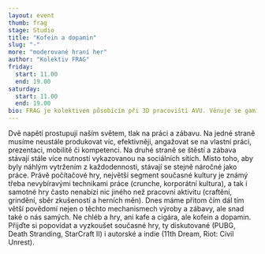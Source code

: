 ```yaml
---
layout: event
thumb: frag
stage: Studio
title: "Kofein a dopamin"
slug: "-"
more: "moderované hraní her"
author: "Kolektiv FRAG"
friday:
  start: 11.00
  end: 19.00
saturday:
  start: 11.00
  end: 19.00
bio: FRAG je kolektivem působícím při 3D pracovišti AVU. Věnuje se gamingu, jeho přesahům s uměním, filosofií a 3D technologiemi. Jde o otevřenou skupinu, kterou tvoří především Adam Trbušek, Artur Magrot, Václav Janoščík, Filip Hauer, Viktor Takáč a Jakub Rajnoch.
---
```


Dvě napětí prostupují naším světem, tlak na práci a zábavu. Na jedné straně musíme neustále produkovat víc, efektivněji, angažovat se na vlastní práci, prezentaci, mobilitě či kompetenci. Na druhé straně se štěstí a zábava stávají stále více nutností vykazovanou na sociálních sítích. Místo toho, aby byly náhlým vytržením z každodennosti, stávají se stejně náročné jako práce. Právě počítačové hry, největší segment současné kultury je známý třeba nevybíravými technikami práce (crunche, korporátní kultura), a tak i samotné hry často nenabízí nic jiného než pracovní aktivitu (craftění, grindění, sběr zkušeností a herních měn). Dnes máme přitom čím dál tím větší povědomí nejen o těchto mechanismech výroby a zábavy, ale snad také o nás samých. Ne chléb a hry, ani kafe a cigára, ale kofein a dopamin. Přijďte si popovídat a vyzkoušet současné hry, ty diskutované (PUBG, Death Stranding, StarCraft II) i autorské a indie (11th Dream, Riot: Civil Unrest).
